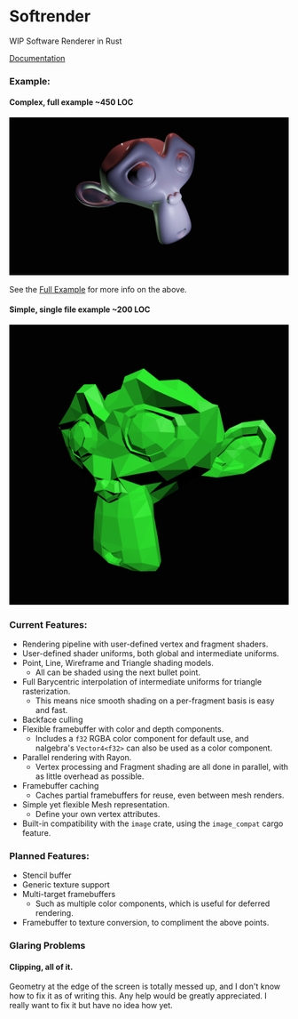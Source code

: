 Softrender
==========

WIP Software Renderer in Rust

[Documentation](https://docs.rs/softrender/)

### Example:

#### Complex, full example ~450 LOC
![Full Example](full_example/example.png)

See the [Full Example](/full_example/) for more info on the above.

#### Simple, single file example ~200 LOC
![Simple Example](examples/suzanne.png)

### Current Features:

* Rendering pipeline with user-defined vertex and fragment shaders.
* User-defined shader uniforms, both global and intermediate uniforms.
* Point, Line, Wireframe and Triangle shading models.
    * All can be shaded using the next bullet point.
* Full Barycentric interpolation of intermediate uniforms for triangle rasterization.
    * This means nice smooth shading on a per-fragment basis is easy and fast.
* Backface culling
* Flexible framebuffer with color and depth components.
    * Includes a `f32` RGBA color component for default use, 
      and nalgebra's `Vector4<f32>` can also be used as a color component.
* Parallel rendering with Rayon.
    * Vertex processing and Fragment shading are all done in parallel, with as little overhead as possible.
* Framebuffer caching
    * Caches partial framebuffers for reuse, even between mesh renders.
* Simple yet flexible Mesh representation.
    * Define your own vertex attributes.
* Built-in compatibility with the `image` crate, using the `image_compat` cargo feature. 

### Planned Features:

* Stencil buffer
* Generic texture support
* Multi-target framebuffers
    * Such as multiple color components, which is useful for deferred rendering.
* Framebuffer to texture conversion, to compliment the above points.
    
### Glaring Problems

#### Clipping, all of it.

Geometry at the edge of the screen is totally messed up, and I don't know how to fix it as of writing this. 
Any help would be greatly appreciated. I really want to fix it but have no idea how yet.
